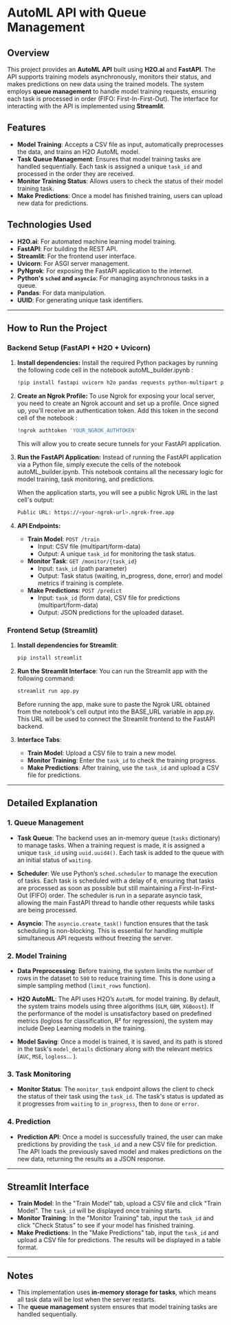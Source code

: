 # AutoML API with Queue Management

## Overview

This project provides an **AutoML API** built using **H2O.ai** and **FastAPI**.
The API supports training models asynchronously, monitors their status, and makes predictions on new data using the trained models.
The system employs **queue management** to handle model training requests, ensuring each task is processed in order (FIFO: First-In-First-Out).
The interface for interacting with the API is implemented using **Streamlit**.

## Features

- **Model Training**: Accepts a CSV file as input, automatically preprocesses the data, and trains an H2O AutoML model.
- **Task Queue Management**: Ensures that model training tasks are handled sequentially. Each task is assigned a unique `task_id` and processed in the order they are received.
- **Monitor Training Status**: Allows users to check the status of their model training task.
- **Make Predictions**: Once a model has finished training, users can upload new data for predictions.

## Technologies Used

- **H2O.ai**: For automated machine learning model training.
- **FastAPI**: For building the REST API.
- **Streamlit**: For the frontend user interface.
- **Uvicorn**: For ASGI server management.
- **PyNgrok**: For exposing the FastAPI application to the internet.
- **Python's `sched` and `asyncio`**: For managing asynchronous tasks in a queue.
- **Pandas**: For data manipulation.
- **UUID**: For generating unique task identifiers.

---

## How to Run the Project

### Backend Setup (FastAPI + H2O + Uvicorn)

1. **Install dependencies:**
   Install the required Python packages by running the following code cell in the notebook autoML_builder.ipynb :

   ```bash
   !pip install fastapi uvicorn h2o pandas requests python-multipart pyngrok
   ```

2. **Create an Ngrok Profile:**
   To use Ngrok for exposing your local server, you need to create an Ngrok account and set up a profile.
   Once signed up, you'll receive an authentication token. Add this token in the second cell of the notebook :

   ```bash
   !ngrok authtoken 'YOUR_NGROK_AUTHTOKEN'
   ```

   This will allow you to create secure tunnels for your FastAPI application.

3. **Run the FastAPI Application:**
   Instead of running the FastAPI application via a Python file, simply execute the cells of the notebook autoML_builder.ipynb.
   This notebook contains all the necessary logic for model training, task monitoring, and predictions.

   When the application starts, you will see a public Ngrok URL in the last cell's output:

   ```bash
   Public URL: https://<your-ngrok-url>.ngrok-free.app
   ```

4. **API Endpoints:**
   - **Train Model**: `POST /train`
     - Input: CSV file (multipart/form-data)
     - Output: A unique `task_id` for monitoring the task status.
   - **Monitor Task**: `GET /monitor/{task_id}`
     - Input: `task_id` (path parameter)
     - Output: Task status (waiting, in_progress, done, error) and model metrics if training is complete.
   - **Make Predictions**: `POST /predict`
     - Input: `task_id` (form data), CSV file for predictions (multipart/form-data)
     - Output: JSON predictions for the uploaded dataset.

### Frontend Setup (Streamlit)

1. **Install dependencies for Streamlit**:

   ```bash
   pip install streamlit
   ```

2. **Run the Streamlit Interface**:
   You can run the Streamlit app with the following command:

   ```bash
   streamlit run app.py
   ```

   Before running the app, make sure to paste the Ngrok URL obtained from the notebook's cell output into the BASE_URL variable in app.py.
   This URL will be used to connect the Streamlit frontend to the FastAPI backend.

3. **Interface Tabs**:
   - **Train Model**: Upload a CSV file to train a new model.
   - **Monitor Training**: Enter the `task_id` to check the training progress.
   - **Make Predictions**: After training, use the `task_id` and upload a CSV file for predictions.

---

## Detailed Explanation

### 1. Queue Management

- **Task Queue**: The backend uses an in-memory queue (`tasks` dictionary) to manage tasks. When a training request is made, it is assigned a unique `task_id` using `uuid.uuid4()`. Each task is added to the queue with an initial status of `waiting`.
- **Scheduler**: We use Python’s `sched.scheduler` to manage the execution of tasks. Each task is scheduled with a delay of `0`, ensuring that tasks are processed as soon as possible but still maintaining a First-In-First-Out (FIFO) order. The scheduler is run in a separate asyncio task, allowing the main FastAPI thread to handle other requests while tasks are being processed.

- **Asyncio**: The `asyncio.create_task()` function ensures that the task scheduling is non-blocking. This is essential for handling multiple simultaneous API requests without freezing the server.

### 2. Model Training

- **Data Preprocessing**: Before training, the system limits the number of rows in the dataset to `500` to reduce training time. This is done using a simple sampling method (`limit_rows` function).

- **H2O AutoML**: The API uses H2O’s `AutoML` for model training. By default, the system trains models using three algorithms (`GLM`, `GBM`, `XGBoost`). If the performance of the model is unsatisfactory based on predefined metrics (logloss for classification, R² for regression), the system may include Deep Learning models in the training.

- **Model Saving**: Once a model is trained, it is saved, and its path is stored in the task's `model_details` dictionary along with the relevant metrics (`AUC`, `MSE`, `logloss`... ).

### 3. Task Monitoring

- **Monitor Status**: The `monitor_task` endpoint allows the client to check the status of their task using the `task_id`. The task's status is updated as it progresses from `waiting` to `in_progress`, then to `done` or `error`.

### 4. Prediction

- **Prediction API**: Once a model is successfully trained, the user can make predictions by providing the `task_id` and a new CSV file for prediction. The API loads the previously saved model and makes predictions on the new data, returning the results as a JSON response.

---

## Streamlit Interface

- **Train Model**: In the "Train Model" tab, upload a CSV file and click "Train Model". The `task_id` will be displayed once training starts.
- **Monitor Training**: In the "Monitor Training" tab, input the `task_id` and click "Check Status" to see if your model has finished training.
- **Make Predictions**: In the "Make Predictions" tab, input the `task_id` and upload a CSV file for predictions. The results will be displayed in a table format.

---

## Notes

- This implementation uses **in-memory storage for tasks**, which means all task data will be lost when the server restarts.
- The **queue management** system ensures that model training tasks are handled sequentially.
